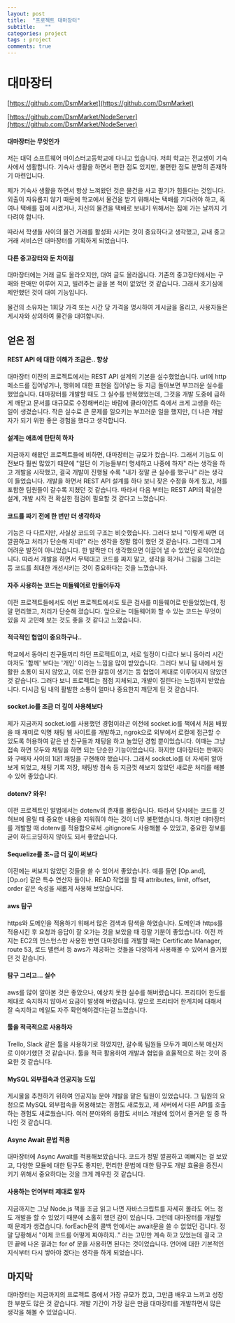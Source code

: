 ```yaml
---
layout: post
title:  "프로젝트 대마장터"
subtitle:   ""
categories: project
tags : project
comments: true
---
```

# 대마장터

[https://github.com/DsmMarket](https://github.com/DsmMarket)

[https://github.com/DsmMarket/NodeServer](https://github.com/DsmMarket/NodeServer)

#### 대마장터는 무엇인가

 저는 대덕 소프트웨어 마이스터고등학교에 다니고 있습니다. 저희 학교는 전교생이 기숙사에서 생활합니다. 기숙사 생활을 하면서 편한 점도 있지만, 불편한 점도 분명히 존재하기 마련입니다.

 제가 기숙사 생활을 하면서 항상 느껴왔던 것은 물건을 사고 팔기가 힘들다는 것입니다. 외출이 자유롭지 않기 때문에 학교에서 물건을 받기 위해서는 택배를 기다려야 하고, 혹여나 택배를 집에 시켰거나, 자신의 물건을 택배로 보내기 위해서는 집에 가는 날까지 기다려야 합니다.

 따라서 학생들 사이의 물건 거래를 활성화 시키는 것이 중요하다고 생각했고, 교내 중고거래 서비스인 대마장터를 기획하게 되었습니다.

#### 다른 중고장터와 둔 차이점

 대마장터에는 거래 글도 올라오지만, 대여 글도 올라옵니다. 기존의 중고장터에서는 구매와 판매만 이루어 지고, 빌려주는 글을 본 적이 없었던 것 같습니다. 그래서 호기심에 제안했던 것이 대여 기능입니다.

 물건의 소유자는 1회당 가격 또는 시간 당 가격을 명시하여 게시글을 올리고, 사용자들은 게시자와 상의하여 물건을 대여합니다.

## 얻은 점

#### REST API 에 대한 이해가 조금은.. 향상

 대마장터 이전의 프로젝트에서는 REST API 설계의 기본을 실수했었습니다. url에 http 메소드를 집어넣거나, 행위에 대한 표현을 집어넣는 등 지금 돌아보면 부끄러운 실수를 했었습니다. 대마장터를 개발할 때도 그 실수를 반복했었는데, 그것을 개발 도중에 급하게 깨닫고 문서를 대규모로 수정해버리는 바람에 클라이언트 측에서 크게 고생을 하는 일이 생겼습니다. 작은 실수로 큰 문제를 일으키는 부끄러운 일을 했지만, 더 나은 개발자가 되기 위한 좋은 경험을 했다고 생각합니다.

#### 설계는 애초에 탄탄히 하자

 지금까지 해왔던 프로젝트들에 비하면, 대마장터는 규모가 컸습니다. 그래서 기능도 이전보다 훨씬 많았기 때문에 "일단 이 기능들부터 명세하고 나중에 하자" 라는 생각을 하고 개발을 시작했고, 결국 개발이 진행될 수록 "내가 정말 큰 실수를 했구나" 라는 생각이 들었습니다. 개발을 하면서 REST API 설계를 하다 보니 잦은 수정을 하게 됬고, 저를 포함한 팀원들이 갈수록 지쳤던 것 같습니다. 따라서 다음 부터는 REST API의 확실한 설계, 개발 시작 전 확실한 점검이 필요할 것 같다고 느꼈습니다.

#### 코드를 짜기 전에 한 번만 더 생각하자

 기능은 다 다르지만, 사실상 코드의 구조는 비슷했습니다. 그러다 보니 "이렇게 짜면 더 깔끔하고 처리가 단순해 지네?" 라는 생각을 정말 많이 했던 것 같습니다. 그런데 그게 어려운 발전이 아니었습니다. 한 발짝만 더 생각했으면 이끌어 낼 수 있었던 로직이었습니다. 따라서 개발을 하면서 무턱대고 코드를 짜지 말고, 생각을 하거나 그림을 그리는 등 코드를 최대한 개선시키는 것이 중요하다는 것을 느꼈습니다.

#### 자주 사용하는 코드는 미들웨어로 만들어두자

 이전 프로젝트들에서도 이번 프로젝트에서도 토큰 검사를 미들웨어로 만들었었는데, 정말 편리했고, 처리가 단순해 졌습니다. 앞으로는 미들웨어화 할 수 있는 코드는 무엇이 있을 지 고민해 보는 것도 좋을 것 같다고 느꼈습니다.

#### 적극적인 협업이 중요하구나..

 학교에서 동아리 친구들끼리 하던 프로젝트이고, 서로 일정이 다르다 보니 동아리 시간 마저도 '함께' 보다는 '개인' 이라는 느낌을 많이 받았습니다. 그러다 보니 팀 내에서 원활한 소통이 되지 않았고, 이로 인한 갈등이 생기는 등 협업이 제대로 이루어지지 않았던 것 같습니다. 그러다 보니 프로젝트는 점점 지체되고, 개발이 질린다는 느낌까지 받았습니다. 다시금 팀 내의 활발한 소통이 얼마나 중요한지 깨닫게 된 것 같습니다.

#### socket.io를 조금 더 깊이 사용해보다

 제가 지금까지 socket.io를 사용했던 경험이라곤 이전에 socket.io를 책에서 처음 배웠을 때 재미로 익명 채팅 웹 사이트를 개발하고, ngrok으로 외부에서 로컬에 접근할 수 있도록 허용하여 같은 반 친구들과 채팅을 하고 놀았던 경험 뿐이었습니다. 이때는 그냥 접속 하면 모두와 채팅을 하면 되는 단순한 기능이었습니다. 하지만 대마장터는 판매자와 구매자 사이의 1대1 채팅을 구현해야 했습니다. 그래서 socket.io를 더 자세히 알아보게 되었고, 채팅 기록 저장, 채팅방 접속 등 지금껏 해보지 않았던 새로운 처리를 해볼 수 있어 좋았습니다.

#### dotenv? 와우!

 이전 프로젝트인 알법에서는 dotenv의 존재를 몰랐습니다. 따라서 당시에는 코드를 깃허브에 올릴 때 중요한 내용을 지워줘야 하는 것이 너무 불편했습니다. 하지만 대마장터를 개발할 때 dotenv를 적용함으로써 .gitignore도 사용해볼 수 있었고, 중요한 정보를 굳이 하드코딩하지 않아도 되서 좋았습니다.

#### Sequelize를 조~금 더 깊이 써보다

 이전에는 써보지 않았던 것들을 쓸 수 있어서 좋았습니다. 예를 들면 [Op.and], [Op.or] 같은 특수 연산자 들이나. READ 작업을 할 때 attributes, limit, offset, order 같은 속성을 새롭게 사용해 보았습니다.

#### aws 탐구

 https와 도메인을 적용하기 위해서 많은 검색과 탐색을 하였습니다. 도메인과 https를 적용시킨 후 요청과 응답이 잘 오가는 것을 보았을 때 정말 기분이 좋았습니다. 이전 까지는 EC2의 인스턴스만 사용한 반면 대마장터를 개발할 때는 Certificate Manager, route 53, 로드 밸런서 등 aws가 제공하는 것들을 다양하게 사용해볼 수 있어서 즐거웠던 것 같습니다.

#### 탐구 그리고... 실수

 aws를 많이 알아본 것은 좋았으나, 예상치 못한 실수를 해버렸습니다. 프리티어 한도를 제대로 숙지하지 않아서 요금이 발생해 버렸습니다. 앞으로 프리티어 한계치에 대해서 잘 숙지하고 메일도 자주 확인해야겠다는걸 느꼈습니다.

#### 툴을 적극적으로 사용하자

 Trello, Slack 같은 툴을 사용하기로 하였지만, 갈수록 팀원들 모두가 페이스북 메신저로 이야기했던 것 같습니다. 툴을 적극 활용하여 개발과 협업을 효율적으로 하는 것이 중요한 것 같습니다.

#### MySQL 외부접속과 인공지능 도입

 게시물을 추천하기 위하여 인공지능 분야 개발을 맡은 팀원이 있었습니다. 그 팀원의 요청으로 MySQL 외부접속을 허용해보는 경험도 새로웠고, 제 서버에서 다른 API를 호출하는 경험도 새로웠습니다. 여러 분야와의 융합도 서비스 개발에 있어서 즐거운 일 중 하나인 것 같습니다.

#### Async Await 문법 적용

 대마장터에 Async Await를 적용해보았습니다. 코드가 정말 깔끔하고 예뻐지는 걸 보았고, 다양한 모듈에 대한 탐구도 좋지만, 편리한 문법에 대한 탐구도 개발 효율을 증진시키기 위해서 중요하다는 것을 크게 깨우친 것 같습니다.

#### 사용하는 언어부터 제대로 알자

 지금까지는 그냥 Node.js 책을 조금 읽고 나면 자바스크립트를 자세히 몰라도 어느 정도 개발을 할 수 있었기 때문에 소홀히 했던 감이 있습니다. 그런데 대마장터를 개발할 때 문제가 생겼습니다. forEach문의 콜백 안에서는 await문을 쓸 수 없었던 겁니다. 정말 당황해서 "이제 코드를 어떻게 짜야하지.." 라는 고민만 계속 하고 있었는데 결국 고민 끝에 나온 결과는 for of 문을 사용하면 된다는 것이었습니다. 언어에 대한 기본적인 지식부터 다시 쌓아야 겠다는 생각을 하게 되었습니다.

## 마지막

 대마장터는 지금까지의 프로젝트 중에서 가장 규모가 컸고, 그만큼 배우고 느끼고 성장한 부분도 많은 것 같습니다. 개발 기간이 가장 길은 만큼 대마장터를 개발하면서 많은 생각을 해볼 수 있었습니다.